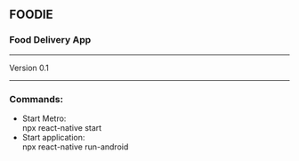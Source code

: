 ## FOODIE
### Food Delivery App
***
Version 0.1
***
### Commands:
* Start Metro:  
npx react-native start
* Start application:  
npx react-native run-android